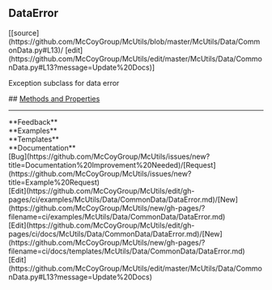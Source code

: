 ## <a id="McUtils.McUtils.Data.CommonData.DataError">DataError</a> 

<div class="docs-source-link" markdown="1">
[[source](https://github.com/McCoyGroup/McUtils/blob/master/McUtils/Data/CommonData.py#L13)/
[edit](https://github.com/McCoyGroup/McUtils/edit/master/McUtils/Data/CommonData.py#L13?message=Update%20Docs)]
</div>

Exception subclass for data error







<div class="collapsible-section">
 <div class="collapsible-section collapsible-section-header" markdown="1">
## <a class="collapse-link" data-toggle="collapse" href="#methods" markdown="1"> Methods and Properties</a> <a class="float-right" data-toggle="collapse" href="#methods"><i class="fa fa-chevron-down"></i></a>
 </div>
 <div class="collapsible-section collapsible-section-body collapse show" id="methods" markdown="1">
 

 </div>
</div>












---


<div markdown="1" class="text-secondary">
<div class="container">
  <div class="row">
   <div class="col" markdown="1">
**Feedback**   
</div>
   <div class="col" markdown="1">
**Examples**   
</div>
   <div class="col" markdown="1">
**Templates**   
</div>
   <div class="col" markdown="1">
**Documentation**   
</div>
   <div class="col" markdown="1">
   
</div>
   <div class="col" markdown="1">
   
</div>
   <div class="col" markdown="1">
   
</div>
</div>
  <div class="row">
   <div class="col" markdown="1">
[Bug](https://github.com/McCoyGroup/McUtils/issues/new?title=Documentation%20Improvement%20Needed)/[Request](https://github.com/McCoyGroup/McUtils/issues/new?title=Example%20Request)   
</div>
   <div class="col" markdown="1">
[Edit](https://github.com/McCoyGroup/McUtils/edit/gh-pages/ci/examples/McUtils/Data/CommonData/DataError.md)/[New](https://github.com/McCoyGroup/McUtils/new/gh-pages/?filename=ci/examples/McUtils/Data/CommonData/DataError.md)   
</div>
   <div class="col" markdown="1">
[Edit](https://github.com/McCoyGroup/McUtils/edit/gh-pages/ci/docs/McUtils/Data/CommonData/DataError.md)/[New](https://github.com/McCoyGroup/McUtils/new/gh-pages/?filename=ci/docs/templates/McUtils/Data/CommonData/DataError.md)   
</div>
   <div class="col" markdown="1">
[Edit](https://github.com/McCoyGroup/McUtils/edit/master/McUtils/Data/CommonData.py#L13?message=Update%20Docs)   
</div>
   <div class="col" markdown="1">
   
</div>
   <div class="col" markdown="1">
   
</div>
   <div class="col" markdown="1">
   
</div>
</div>
</div>
</div>